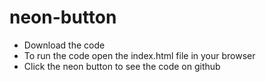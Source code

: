 # neon-button

- Download the code
- To run the code open the index.html file in your browser
- Click the neon button to see the code on github
